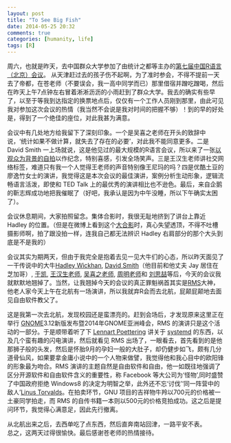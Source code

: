 ```yaml
---
layout: post
title: "To See Big Fish"
date: 2014-05-25 20:32
comments: true
categories: [humanity, life]
tags: [R]
---
```

周六，也就是昨天，去中国群众大学参加了由统计之都等主办的[第七届中国R语言（北京）会议](http://r-conference.org/)<!--more-->。   从天津赶过去的孩子伤不起啊，为了准时参会，不得不提前一天去了帝都，在苍老师（不要误会，我一高中同学而已）那里借宿并蹭吃蹭喝，然后在昨天上午7点钟左右冒着淅淅沥沥的小雨赶到了群众大学。我去的确实有些早了，以至于等我到达指定的换票地点后，仅仅有一个工作人员刚到那里，由此可见我对参加这次会议的热情（我当然不会说是我对时间的把握不够）！到的早的好处是，得到了一个绝佳的座位，对此我甚为满意。    

会议中有几处地方给我留下了深刻印象。一个是吴喜之老师在开头的致辞中说，‘统计如果不做计算，就失去了存在的必要’，对此我不能同意更多。二是 David Smith 一上场就说，这是他见过的最大规模的R语言会议，所以来了一张[以观众为背景的自拍](http://ww2.sinaimg.cn/bmiddle/6f694589tw1egpdgnydyoj20m80em754.jpg)以作纪念，特别喜感，引发全场笑声。三是王汉生老师讲社交网络标签，难道只有我一个人觉得王老师的声音特别像王尼玛的吗？四是优酷土豆的廖逸竹女士的演讲，我觉得这是本次会议的最佳演讲，案例分析生动形象，逻辑流畅语言活泼，即使和 TED Talk 上的最优秀的演讲相比也不逊色。最后，来自企鹅的靳志辉成功地把我催眠了（好吧，我承认是因为中午没睡，所以下午确实太困了）。   

会议休息期间，大家拍照留念。集体合影时，我很无耻地挤到了讲台上靠近 Hadley 的位置。（但是在微博上看到这个[大合影](http://ww3.sinaimg.cn/bmiddle/6f694589tw1egpdlhqq4pj20m80emabu.jpg)时，真心失望透顶，不得不吐槽摄影师啊，拍了跟没拍一样，连我自己都无法辨识 Hadley 右肩部分的那个大头到底是不是我的） 

会议其实为期两天，但由于我完全是抱着去见一见大牛们的心态，所以昨天面见了一干传说中的大牛[Hadley Wickhan](https://github.com/hadley), [David Smith](http://www.linkedin.com/in/dmsmith)（他目前和他丈夫 Jay 居住在芝加哥）, [于凯](http://www.dbs.ifi.lmu.de/~yu_k/), [王汉生老师](http://weibo.com/hanshengwang), [吴喜之老师](http://baike.baidu.com/view/1625675.htm?fr=aladdin), [周明老师](http://baike.baidu.com/subview/203089/7102665.htm)和 [刘思喆](http://www.bjt.name/)等后，今天的会议我就默默地翘掉了。当然，让我翘掉今天的会议的真正罪魁祸首其实是[RMS](http://en.wikipedia.org/wiki/Richard_Stallman)大神，他老人家今天上午在北航有一场演讲，所以我就弃R会而去北航，屁颠屁颠地去面见自由软件教父了。  

这是我第一次去北航，发现校园还是蛮漂亮的。赶到会场后，才发现原来这里正在举行 [GNOME](http://www.gnome.org/)3.12新版发布暨2014年GNOME亚洲峰会，RMS 的演讲只是这个活动的一部分。于是顺带着听了下 [Lennart Poettering](http://en.wikipedia.org/wiki/Lennart_Poettering) 讲关于 [systemd](http://en.wikipedia.org/wiki/Systemd) 的东西，以及几个蛮有趣的闪电演讲，然后就看见 RMS 出场了，一眼看去，首先看到的是他那狮子般的头发，然后是怀胎9月的孕妇一般的大肚子，却仍健步如飞，颇有几分道骨仙风，如果要拿金庸小说中的一个人物来做譬，我觉得他和我心目中的欧阳锋的形象最为吻合。RMS 演讲的主题自然是自由软件和自由，他一如既往地强调了区分开源软件和自由软件含义的重要性，称 Facebook 等大公司为‘怪物’,同时盛赞了中国政府拒绝 Windows8 的决定为明智之举，此外还不忘‘讨伐’‘同一阵营中的敌人’[Linus Torvalds](http://en.wikipedia.org/wiki/Linus_Torvalds)。在拍卖环节，GNU 项目的吉祥物牛羚以700元的价格被一土豪同学拍走，而 RMS 的自传书籍一本则以500元的价格竞拍成功。这之后是提问环节，我觉得心满意足，因此先行撤离。  

从北航出来之后，去西单吃了点东西，然后直奔南站回津，一路平安不表。  
总之，这两天过得很愉快。最后感谢苍老师的热情接待。       